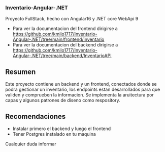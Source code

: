 ### Inventario-Angular-.NET

Proyecto FullStack, hecho con Angular16 y .NET core WebApi 9

- Para ver la documentacion del frontend dirigirse a https://github.com/kmilo1717/Inventario-Angular-.NET/tree/main/frontend/inventario
- Para ver la documentacion del backend dirigirse a https://github.com/kmilo1717/Inventario-Angular-.NET/tree/main/backend/InventarioAPI

## Resumen

Este proyecto contiene un backend y un frontend, conectados donde se podra gestionar un inventario, los endpoints estan desarrollados para que validen y comprueben la informacion.
Se implementa la aruitectura por capas y algunos patrones de diseno como respository. 

## Recomendaciones

- Instalar primero el backend y luego el frontend
- Tener Postgres instalado en tu maquina

Cualquier duda informar
